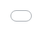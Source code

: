```yaml
---
layout: post
title: "슈퍼주니어 성민과 아내 김사은이 '미스트롯2'에 물의를 빚은 드라마틱한 키스 퍼포먼스에 대한 시각을 선사한다."
author: "undefined"
thumbnail: "https://www.allkpop.com/upload/2021/02/content/021755/thumb/1612306512-tv-chosun-210202-134-tv-0-7-screenshot.png"
tags: 
---
```



![image](https://www.allkpop.com/upload/2021/02/content/021755/1612306512-tv-chosun-210202-134-tv-0-7-screenshot.png)

슈퍼주니어 성민과 아내 김사은이 TV CHOSUN 예능 프로그램 `아내의 맛`에 출연해 `미스트롯2`에서 보여준 키스 퍼포먼스에 대한 시각을 설명했다.

지난 2월 2일 방송된 에피소드에서 성민과 김사은은 늘 함께 하는 것에 너무 익숙해져 이별 불안을 형성하게 된 계기를 이야기했다. 성민은 항상 같이 있고, 스케줄 때문에 집을 비우면 아내가 불안해한다. 강아지처럼 별거불안증이 있다고 말했다.

이어 이 커플은 최근 `미스트롯2`에서 보여준 드라마틱한 연기에 대해 언급해 파문을 일으키고 많은 시청자들을 충격에 빠뜨렸다.

지난달 14일 방송된 `미스트롯2` 편에서는 김사은이 대회 도중 남편과 함께 특별한 무대를 꾸몄다. 성민과 김사은이 무대에서 함께 춤을 추며 키스 퍼포먼스를 선보였다. 극적인 무대 연기에도 불구하고, 김사은은 아쉽게도 그 라운드에서 실격되었다.

![image](https://www.allkpop.com/upload/2021/02/content/021800/1612306834-tv-chosun-210202-134-tv-0-13-screenshot-1.png)

![image](https://www.allkpop.com/upload/2021/02/content/021800/1612306838-tv-chosun-210202-134-tv-0-15-screenshot.png)

![image](https://www.allkpop.com/upload/2021/02/content/021800/1612306843-tv-chosun-210202-134-tv-0-28-screenshot.png)

성민과 김사은은 "많은 뮤지컬 공연을 했고 뮤지컬은 키스신이 많다"고 설명했다. 그렇게 자극적인 공연인지 궁금했다고 말했다.

김사은은 자신이 `삼총사` 뮤지컬에 출연했을 때 공연 중 7명의 다른 배우들과 함께 연기해야 했던 것에 대해 더 설명했다.

이어 성민과 김사은은 두 사람이 어떻게 만났는지 설명하러 갔다. 성민은 자신과 김사은이 뮤지컬에서 함께 연기한 적이 단 한 번뿐이라고 설명했다. 그는 "겨울철에는 밤늦게까지 연습한 적이 있다"고 말했다. 땀에 흠뻑 젖어서 정말 추웠어요. 나가던 길에 김사은을 보고 집에 태워달라고 부탁했다고 말했다.

김사은은 "그런데 끝까지 몰아준 게 아니라 인기 아이돌이라 벅차서 중간에 내려줬다"고 덧붙였다.

커플의 설명에도 불구하고 일부 네티즌들은 여전히 그들의 연기를 좋게 생각하지 않았다. 네티즌들은 "저 쇼는 모든 연령층을 대상으로 한 것이어서 공연이 무리였다" "트로트 대회를 위해 공연이 불필요했다" 등의 댓글을 달았다.

![image](https://www.allkpop.com/upload/2021/02/content/021759/1612306776-image.png)

![image](https://www.allkpop.com/upload/2021/02/content/021759/1612306781-image.png)

반면 일부 네티즌들은 "결혼한지 7년이 지났는데 왜 아직도 비판하는지 이해할 수 없다" "그냥 내버려둬요, 어른"이라는 댓글을 달며 부부를 옹호했다.

한편, 김사은과 성민은 지난 2014년 `삼총사`에서 만나 같은 해 데이트를 시작했다. 두 사람은 열애 3개월 만에 결혼했는데, 결혼 사실이 알려질 당시 성민이 그룹 슈퍼주니어와 함께 활동 중이어서 관심의 대상이 됐다.


<div class="video_wrapper" style="padding-top: 56.25%;">
    <iframe width="100%" height="100%" src="//www.youtube.com/embed/GjZMBFpnVm4" frameborder="0" allowfullscreen="" style="position: absolute; top: 0px; left: 0px; width: 100%; height: 100%;"></iframe>
</div>
